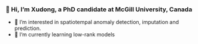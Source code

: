 ### **👋 Hi, I’m Xudong, a PhD candidate at McGill University, Canada**

- 👀 I’m interested in spatiotempal anomaly detection, imputation and prediction. 
- 🌱 I‘m currently learning low-rank models


<!---
Wangx1024/Wangx1024 is a ✨ special ✨ repository because its `README.md` (this file) appears on your GitHub profile.
You can click the Preview link to take a look at your changes.
--->
